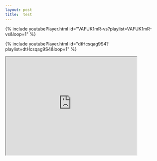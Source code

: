```yaml
---
layout: post
title:  test
---
```


{% include youtubePlayer.html id="VAFUK1mR-vs?playlist=VAFUK1mR-vs&loop=1" %}
<!-- https://www.youtube.com/watch?v=VAFUK1mR-vs -->
{% include youtubePlayer.html id="dtHcsqag9S4?playlist=dtHcsqag9S4&loop=1" %}

<iframe width="420" height="315"
src="https://www.youtube.com/embed/dtHcsqag9S4?playlist=dtHcsqag9S4&loop=1">
</iframe>


